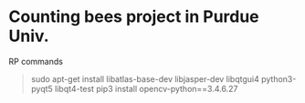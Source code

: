 # Counting bees project in Purdue Univ.

RP commands
> sudo apt-get install libatlas-base-dev libjasper-dev libqtgui4 python3-pyqt5 libqt4-test
> pip3 install opencv-python==3.4.6.27

